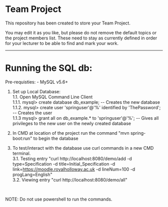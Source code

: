 # Team Project

This repository has been created to store your Team Project.

You may edit it as you like, but please do not remove the default topics or the project members list. These need to stay as currently defined in order for your lecturer to be able to find and mark your work.

---

# Running the SQL db:
Pre-requisties:
    - MySQL v5.6+

1. Set up Local Database: <br>
 1.1. Open MySQL Command Line Client<br>
 1.1.1. mysql> create database db_example; -- Creates the new database<br>
 1.1.2. mysql> create user 'springuser'@'%' identified by 'ThePassword'; -- Creates the user<br>
 1.1.3 mysql> grant all on db_example.* to 'springuser'@'%'; -- Gives all privileges to the new user on the newly created database<br>

2. In CMD at location of the project run the command "mvn spring-boot:run" to begin the database

3. To test/interact with the database use curl commands in a new CMD terminal.<br>
 3.1. Testing entry "curl http://localhost:8080/demo/add -d type=Specification -d title=Initial_Specification -d link=https://moodle.royalholloway.ac.uk -d lineNum=100 -d progLang=English"<br>
 3.2. Viewing entry "curl http://localhost:8080/demo/all"
 <br>
 
 NOTE: Do not use powershell to run the commands.
